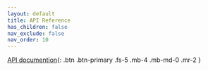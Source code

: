 ```yaml
---
layout: default
title: API Reference
has_children: false
nav_exclude: false
nav_order: 10
---
```



[API documention](.index.html){: .btn .btn-primary .fs-5 .mb-4 .mb-md-0 .mr-2 } 
